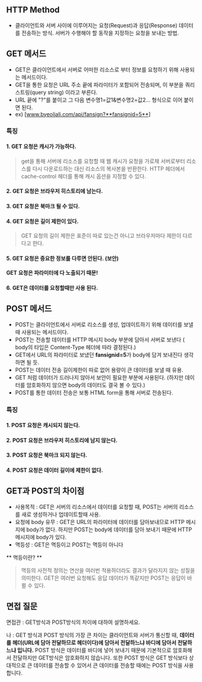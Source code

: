 ## HTTP Method
- 클라이언트와 서버 사이에 이루어지는 요청(Request)과 응답(Response) 데이터를 전송하는 방식. 서버가 수행해야 할 동작을 지정하는 요청을 보내는 방법.

## GET 메서드
- GET은 클라이언트에서 서버로 어떠한 리소스로 부터 정보를 요청하기 위해 사용되는 메서드이다.
- GET을 통한 요청은 URL 주소 끝에 파라미터가 포함되어 전송되며, 이 부분을 쿼리 스트링(query string) 이라고 부른다.
- URL 끝에 "?"를 붙이고 그 다음 변수명1=값1&변수명2=값2... 형식으로 이어 붙이면 된다.
- ex) [www.byeoljali.com/api/fansign?**fansignid=5**]

### 특징
#### 1. GET 요청은 캐시가 가능하다.
>get을 통해 서버에 리소스를 요청할 때 웹 캐시가 요청을 가로채 서버로부터 리소스를 다시 다운로드하는 대신 리소스의 복사본을 반환한다. HTTP 헤더에서 cache-control 헤더를 통해 캐시 옵션을 지정할 수 있다.

#### 2. GET 요청은 브라우저 히스토리에 남는다.

#### 3. GET 요청은 북마크 될 수 있다.

#### 4. GET 요청은 길이 제한이 있다.
> GET 요청의 길이 제한은 표준이 따로 있는건 아니고 브라우저마다 제한이 다르다고 한다.

#### 5. GET 요청은 중요한 정보를 다루면 안된다. (보안)
**GET 요청은 파라미터에 다 노출되기 때문!**

#### 6. GET은 데이터를 요청할때만 사용 된다.


## POST 메서드
- POST는 클라이언트에서 서버로 리소스를 생성, 업데이트하기 위해 데이터를 보낼 때 사용되는 메서드이다.
- POST는 전송할 데이터를 HTTP 메시지 body 부분에 담아서 서버로 보낸다 ( body의 타입은 Content-Type 헤더에 따라 결정된다.)
- GET에서 URL의 파라미터로 보냈던 **fansignid=5**가 body에 담겨 보내진다 생각하면 될 듯.
- POST는 데이터 전송 길이제한이 따로 없어 용량이 큰 데이터를 보낼 때 유용.
- GET 처럼 데이터가 드러나지 않아서 보안이 필요한 부분에 사용된다. (하지만 데이터를 암호화하지 않으면 body의 데이터도 결국 볼 수 있다.)
- POST를 통한 데이터 전송은 보통 HTML form을 통해 서버로 전송된다.

### 특징
#### 1. POST 요청은 캐시되지 않는다.
#### 2. POST 요청은 브라우저 히스토리에 남지 않는다.
#### 3. POST 요청은 북마크 되지 않는다.
#### 4. POST 요청은 데이터 길이에 제한이 없다.

## GET과 POST의 차이점
- 사용목적 : GET은 서버의 리소스에서 데이터를 요청할 때, POST는 서버의 리소스를 새로 생성하거나 업데이트할때 사용.
- 요청에 body 유무 : GET은 URL의 파라미터에 데이터를 담아보내므로 HTTP 메시지에 body가 없다.
하지만 POST는 body에 데이터를 담아 보내기 때문에 HTTP 메시지에 body가 있다.
- 멱등성 : GET은 멱등이고 POST는 멱등이 아니다

** 멱등이란? **
> 멱등의 사전적 정의는 연산을 여러번 적용하더라도 결과가 달라지지 않는 성질을 의미한다.
> GET은 여러번 요청해도 응답 데이터가 똑같지만 POST는 응답이 바뀔 수 있다.


## 면접 질문
면접관 :  GET방식과 POST방식의 차이에 대하여 설명하세요.

나 : GET 방식과 POST 방식의 가장 큰 차이는 클라이언트와 서버가 통신할 때, **데이터를 헤더(URL에 담아 전달하므로 헤더이다)에 담아서 전달하느냐 바디에 담아서 전달하느냐 입니다.**
POST 방식은 데이터를 바디에 넣어 보내기 때문에 기본적으로 암호화해서 전달하지만 GET방식은 암호화하지 않습니다.
또한 POST 방식은 GET 방식보다 상대적으로 큰 데이터를 전송할 수 있어서 큰 데이터를 전송할 때에는 POST 방식을 사용합니다.
